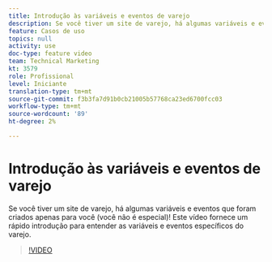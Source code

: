 ```yaml
---
title: Introdução às variáveis e eventos de varejo
description: Se você tiver um site de varejo, há algumas variáveis e eventos que foram criados apenas para você (você não é especial)! Este vídeo fornece um rápido introdução para entender as variáveis e eventos específicos do varejo.
feature: Casos de uso
topics: null
activity: use
doc-type: feature video
team: Technical Marketing
kt: 3579
role: Profissional
level: Iniciante
translation-type: tm+mt
source-git-commit: f3b3fa7d91b0cb21005b57768ca23ed6700fcc03
workflow-type: tm+mt
source-wordcount: '89'
ht-degree: 2%

---
```



# Introdução às variáveis e eventos de varejo

Se você tiver um site de varejo, há algumas variáveis e eventos que foram criados apenas para você (você não é especial)! Este vídeo fornece um rápido introdução para entender as variáveis e eventos específicos do varejo.

>[!VIDEO](https://video.tv.adobe.com/v/28750/?quality=12)
